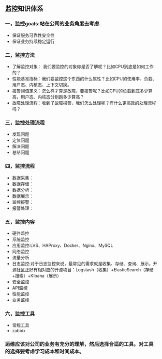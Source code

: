 ## 监控知识体系
### 一，监控goals:站在公司的业务角度去考虑.
* 保证服务可靠性安全性
* 保证业务持续稳定运行
### 二，监控方法
* 了解监控对象： 我们要监控的对象你是否了解呢？比如CPU到底是如何工作的？
* 性能基准指标：我们要监控这个东西的什么属性？比如CPU的使用率、负载、用户态、内核态、上下文切换。
* 报警阈值定义：怎么样才算是故障，要报警呢？比如CPU的负载到底多少算高，用户态、内核态分别跑多少算高？
* 故障处理流程：收到了故障报警，我们怎么处理呢？有什么更高效的处理流程吗？
### 三，监控处理流程
* 发现问题
* 定位问题
* 解决问题
* 总结问题
### 四，监控流程
* 数据采集：
* 数据存储：
* 数据分析：
* 数据展示：
* 监控报警：
* 报警处理：
### 五，监控内容
* 硬件监控
* 系统监控
* 应用监控:LVS、HAProxy、Docker、Nginx、MySQL
* 网络监控
* 流量分析
* 日志监控:对于日志监控来说，最常见的需求就是收集、存储、查询、展示，开源社区正好有相对应的开源项目：Logstash（收集）+ElasticSearch（存储+搜索）+Kibana（展示）
* 安全监控
* API监控
* 性能监控
* 业务监控
### 六，监控工具
* 常规工具
* zabbix
### 运维应该对公司的业务有充分的理解，然后选择合适的工具。对工具的选择要考虑学习成本和时间成本。
